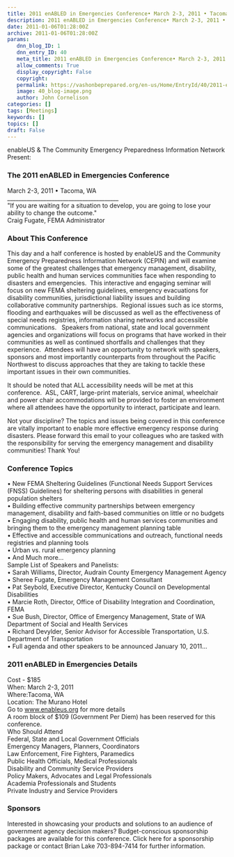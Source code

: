```yaml
---
title: 2011 enABLED in Emergencies Conference• March 2-3, 2011 • Tacoma, WA
description: 2011 enABLED in Emergencies Conference• March 2-3, 2011 • Tacoma, WA
date: 2011-01-06T01:28:00Z
archive: 2011-01-06T01:28:00Z
params:
   dnn_blog_ID: 1
   dnn_entry_ID: 40
   meta_title: 2011 enABLED in Emergencies Conference• March 2-3, 2011 • Tacoma, WA
   allow_comments: True
   display_copyright: False
   copyright: 
   permalink: https://vashonbeprepared.org/en-us/Home/EntryId/40/2011-enABLED-in-Emergencies-Conference-bull-March-2-3-2011-bull-Tacoma-WA
   image: 40_blog-image.png
   author: John Cornelison
categories: []
tags: [Meetings]
keywords: []
topics: []
draft: False
---
```


<p>enableUS &amp; The Community Emergency Preparedness Information Network Present:</p>
<h3>The 2011 enABLED in Emergencies Conference</h3>
<p>March 2-3, 2011 • Tacoma, WA <br />
________________________________________ <br />
"If you are waiting for a situation to develop, you are going to lose your ability to change the outcome." <br />
Craig Fugate, FEMA Administrator</p>
<h3>About This Conference</h3>
<p>This day and a half conference is hosted by enableUS and the Community Emergency Preparedness Information Network (CEPIN) and will examine some of the greatest challenges that emergency management, disability, public health and human services communities face when responding to disasters and emergencies.&#160; This interactive and engaging seminar will focus on new FEMA sheltering guidelines, emergency evacuations for disability communities, jurisdictional liability issues and building collaborative community partnerships.&#160; Regional issues such as ice storms, flooding and earthquakes will be discussed as well as the effectiveness of special needs registries, information sharing networks and accessible communications.&#160;&#160; Speakers from national, state and local government agencies and organizations will focus on programs that have worked in their communities as well as continued shortfalls and challenges that they experience.&#160; Attendees will have an opportunity to network with speakers, sponsors and most importantly counterparts from throughout the Pacific Northwest to discuss approaches that they are taking to tackle these important issues in their own communities.&#160;</p>
<p>It should be noted that ALL accessibility needs will be met at this conference.&#160; ASL, CART, large-print materials, service animal, wheelchair and power chair accommodations will be provided to foster an environment where all attendees have the opportunity to interact, participate and learn.</p>
<p>Not your discipline? The topics and issues being covered in this conference are vitally important to enable more effective emergency response during disasters. Please forward this email to your colleagues who are tasked with the responsibility for serving the emergency management and disability communities! Thank You!</p>
<h3>Conference Topics</h3>
<p>• New FEMA Sheltering Guidelines (Functional Needs Support Services (FNSS) Guidelines) for sheltering persons with disabilities in general population shelters <br />
• Building effective community partnerships between emergency management, disability and faith-based communities on little or no budgets <br />
• Engaging disability, public health and human services communities and bringing them to the emergency management planning table <br />
• Effective and accessible communications and outreach, functional needs registries and planning tools <br />
• Urban vs. rural emergency planning <br />
• And Much more... <br />
Sample List of Speakers and Panelists: <br />
• Sarah Williams, Director, Audrain County Emergency Management Agency <br />
• Sheree Fugate, Emergency Management Consultant <br />
• Pat Seybold, Executive Director, Kentucky Council on Developmental Disabilities <br />
• Marcie Roth, Director, Office of Disability Integration and Coordination, FEMA <br />
• Sue Bush, Director, Office of Emergency Management, State of WA Department of Social and Health Services <br />
• Richard Devylder, Senior Advisor for Accessible Transportation, U.S. Department of Transportation <br />
• Full agenda and other speakers to be announced January 10, 2011...</p>
<h3>2011 enABLED in Emergencies Details</h3>
<p>Cost - $185 <br />
When: March 2-3, 2011 <br />
Where:Tacoma, WA <br />
Location: The Murano Hotel <br />
Go to <a href="http://www.enableus.org">www.enableus.org</a> for more details <br />
A room block of $109 (Government Per Diem) has been reserved for this conference. <br />
Who Should Attend <br />
Federal, State and Local Government Officials <br />
Emergency Managers, Planners, Coordinators <br />
Law Enforcement, Fire Fighters, Paramedics <br />
Public Health Officials, Medical Professionals <br />
Disability and Community Service Providers <br />
Policy Makers, Advocates and Legal Professionals <br />
Academia Professionals and Students <br />
Private Industry and Service Providers</p>
<h3>Sponsors</h3>
<p>Interested in showcasing your products and solutions to an audience of government agency decision makers? Budget-conscious sponsorship packages are available for this conference. Click here for a sponsorship package or contact Brian Lake 703-894-7414 for further information.</p>
